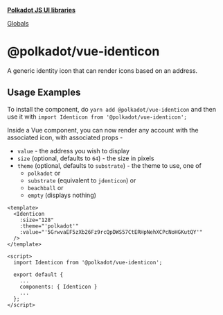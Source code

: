 **[Polkadot JS UI libraries](README.md)**

[Globals](globals.md)

# @polkadot/vue-identicon

A generic identity icon that can render icons based on an address.

## Usage Examples

To install the component, do `yarn add @polkadot/vue-identicon` and then use it with `import Identicon from '@polkadot/vue-identicon';`

Inside a Vue component, you can now render any account with the associated icon, with associated props -

- `value` - the address you wish to display
- `size` (optional, defaults to `64`) - the size in pixels
- `theme` (optional, defaults to `substrate`) - the theme to use, one of
  - `polkadot` or
  - `substrate` (equivalent to `jdenticon`) or
  - `beachball` or
  - `empty` (displays nothing)

```
<template>
  <Identicon
    :size="128"
    :theme="'polkadot'"
    :value="'5GrwvaEF5zXb26Fz9rcQpDWS57CtERHpNehXCPcNoHGKutQY'"
  />
</template>

<script>
  import Identicon from '@polkadot/vue-identicon';

  export default {
    ...
    components: { Identicon }
    ...
  };
</script>
```